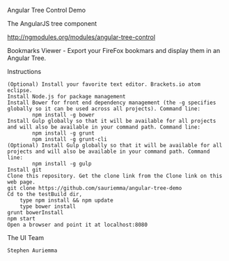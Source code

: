 
Angular Tree Control Demo

The AngularJS tree component

http://ngmodules.org/modules/angular-tree-control

Bookmarks Viewer - Export your FireFox bookmars and display them in an Angular Tree.

Instructions

    (Optional) Install your favorite text editor. Brackets.io atom eclipse.
    Install Node.js for package management
    Install Bower for front end dependency management (the -g specifies globally so it can be used across all projects). Command line:
            npm install -g bower
    Install Gulp globally so that it will be available for all projects and will also be available in your command path. Command line:
            npm install -g grunt
            npm install -g grunt-cli
    (Optional) Install Gulp globally so that it will be available for all projects and will also be available in your command path. Command line:
            npm install -g gulp
    Install git
    Clone this repository. Get the clone link from the Clone link on this web page.
    git clone https://github.com/sauriemma/angular-tree-demo
    Cd to the testBuild dir, 
        type npm install && npm update
        type bower install
    grunt bowerInstall
    npm start
    Open a browser and point it at localhost:8080

The UI Team

    Stephen Auriemma
